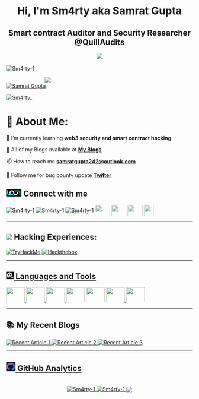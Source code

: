 <h1 align="center">Hi, I'm Sm4rty aka Samrat Gupta </h1>
<h2 align="center">Smart contract Auditor and Security Researcher @QuillAudits</h2>
<div align="center">
<img src="https://readme-typing-svg.herokuapp.com?size=25&center=true&vCenter=true&width=650&lines=;Part-time+Bugbounty+Hunter+and+Content+Writer;Intrested+in+Smart+contract+Security+and+stuffs;Open+Source+Contributor">
</div>

<p align="left"> <img src="https://komarev.com/ghpvc/?username=Sm4rty-1&label=Profile%20views&color=1A77B1&style=flat" alt="Sm4rty-1" /> </p>

<img src="https://raw.githubusercontent.com/hackerspider1/hackerspider1/main/code.gif" width=400 align=right />

<p align="left"> <a href="https://www.linkedin.com/in/Sm4rty/" target="blank"><img src="https://www.godrejproperties.com/backoffice/data_content/projects/comingsoon_to_south_delhi_delhi/landing_page/images/connect-linkedin.png" alt="Samrat Gupta" width="150" height="30" /></a> </p>

<p align="left"> <a href="https://twitter.com/Sm4rty_" target="blank"><img src="https://img.shields.io/twitter/follow/Sm4rty_?label=Follow&style=social" alt="Sm4rty_" /></a> </p>


# 💫 About Me:
🔭 I’m currently learning **web3 security and smart contract hacking**

📓 All of my Blogs available at **[My Blogs](https://sm4rty.medium.com/)**

📫 How to reach me **[samratgupta242@outlook.com](mailto:samratgupta242@outlook.com)**

👯 Follow me for bug bounty update **[Twitter](https://twitter.com/Sm4rty_)** 



## <img src="./assets/connect.png" height=20/> Connect with me
<p align="left">
<a href="https://twitter.com/Sm4rty_" target="blank"><img align="center" src="https://raw.githubusercontent.com/rahuldkjain/github-profile-readme-generator/master/src/images/icons/Social/twitter.svg" alt="Sm4rty-1" height="30" width="40" /></a>
<a href="https://linkedin.com/in/Sm4rty" target="blank"><img align="center" src="https://raw.githubusercontent.com/rahuldkjain/github-profile-readme-generator/master/src/images/icons/Social/linked-in-alt.svg" alt="Sm4rty-1" height="30" width="40" /></a>
<a href="https://instagram.com/Sm4rty" target="blank"><img align="center" src="https://raw.githubusercontent.com/rahuldkjain/github-profile-readme-generator/master/src/images/icons/Social/instagram.svg" alt="Sm4rty-1" height="30" width="40" /></a>
<a href="https://Sm4rty.medium.com" target="blank"><img align="center" src="https://raw.githubusercontent.com/rahuldkjain/github-profile-readme-generator/master/src/images/icons/Social/medium.svg" height="30" width="40" /></a>
<a href="https://discord.com/users/932482961457152050" target="blank"><img align="center" src="https://www.svgrepo.com/show/353655/discord-icon.svg" height="30" width="40" /></a>
<a href="https://t.me/Samrat_QuillAudits" target="blank"><img align="center" src="https://upload.wikimedia.org/wikipedia/commons/8/82/Telegram_logo.svg" height="30" width="40" /></a>
<a href="https://linktr.ee/samrat_quillaudits" target="blank"><img align="center" src="https://seeklogo.com/images/L/linktree-logo-6FC3ADB679-seeklogo.com.png" height="30" width="26" /></a>

---

## <img src="https://cdn-icons-png.flaticon.com/512/1320/1320457.png" height=30/> Hacking Experiences:
<a href="https://tryhackme.com/p/Sm4rty" target="blank"><img align="center" src="https://tryhackme-badges.s3.amazonaws.com/Sm4rty.png" alt="TryHackMe" height=60 width=250/>
<a href="https://www.hackthebox.com/profile/570344" target="blank"><img align="center" src="https://www.hackthebox.eu/badge/image/570344" alt="Hackthebox" height=60 width=250/>

---    
    
## <img src="./assets/tools.jpg" height=20/> Languages and Tools
<p align="left"> 
    <a href="https://www.linux.org/" target="_blank"> <img width="50" height="40px" src="https://img.icons8.com/color/48/000000/linux--v1.png"/> </a>   
    <a href="https://soliditylang.org/" target="_blank"> <img width="50" height="40px" src="https://img.icons8.com/nolan/512/solidity.png"/> </a>
    <a href="https://https://ethereum.org/en/" target="_blank"> <img width="50" height="40px" src="https://img.icons8.com/external-vitaliy-gorbachev-blue-vitaly-gorbachev/344/external-ethereum-cryptocurrency-vitaliy-gorbachev-blue-vitaly-gorbachev.png"/> </a> 
    <a href="https://www.gnu.org/software/bash/" target="_blank"> <img width="50" height="40px" src="https://img.icons8.com/plasticine/50/000000/bash.png/"></a>
    <a href="https://portswigger.net/burp" target="_blank"> <img width="50" height="40px" src="https://img.icons8.com/ios-filled/48/fa314a/burp-suite.png"/></a>
    <a href="https://www.javascript.com/" target="_blank"> <img width="50" height="40px" src="https://img.icons8.com/color/48/fa314a/javascript.png"/> </a>
    <a href="https://sqlmap.org/" target="_blank"> <img width="50" height="40px" src="https://upload.wikimedia.org/wikipedia/commons/4/4f/Sqlmap_logo.png"/></a>
        
 </p>

---
## 📚 My Recent Blogs
<a target="_blank" href="https://github-readme-medium-recent-article.vercel.app/medium/@Sm4rty/6"><img src="https://github-readme-medium-recent-article.vercel.app/medium/@Sm4rty/6" alt="Recent Article 1"> 
<a target="_blank" href="https://github-readme-medium-recent-article.vercel.app/medium/@Sm4rty/1"><img src="https://github-readme-medium-recent-article.vercel.app/medium/@Sm4rty/1" alt="Recent Article 2"> 
<a target="_blank" href="https://github-readme-medium-recent-article.vercel.app/medium/@Sm4rty/0"><img src="https://github-readme-medium-recent-article.vercel.app/medium/@Sm4rty/0" alt="Recent Article 3"> 

---

## <img src="./assets/github.png" height=25/> GitHub Analytics


<p align="center">
<a href="https://github.com/Sm4rty-1">
<br />
<img  height="180em" width="45%" src="https://github-readme-streak-stats.herokuapp.com/?user=Sm4rty-1&show_icons=true&theme=algolia&include_all_commits=true&count_private=true" alt="Sm4rty-1" />
<img  height="180em" width="45%" src="https://github-readme-stats-eight-theta.vercel.app/api?username=Sm4rty-1&show_icons=true&theme=algolia&include_all_commits=true&count_private=true" alt="Sm4rty-1" />
<img align="center" width="1000" src="https://activity-graph.herokuapp.com/graph?username=Sm4rty-1&theme=react-dark" />

</a>
</p>

